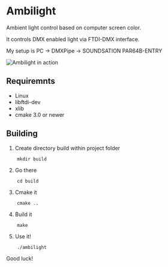 # Ambilight

Ambient light control based on computer screen color.

It controls DMX enabled light via FTDI-DMX interface.

My setup is PC -> DMXPipe -> SOUNDSATION PAR64B-ENTRY

![Ambilight in action](https://github.com/argorain/dmx-ambilight/tree/master/images/output.gif)

## Requiremnts
- Linux
- libftdi-dev
- xlib
- cmake 3.0 or newer

## Building
1. Create directory build within project folder
```    
    mkdir build
```
2. Go there
```    
    cd build
```
3. Cmake it
```    
    cmake ..
```
4. Build it
```    
    make
```
5. Use it!
```    
    ./ambilight
```

Good luck!
